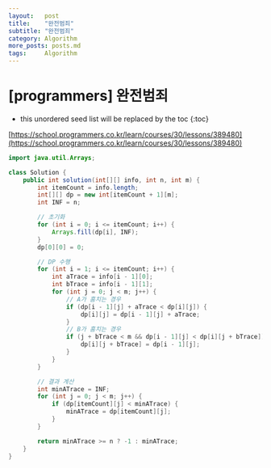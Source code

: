 ```yaml
---
layout:   post
title:    "완전범죄"
subtitle: "완전범죄"
category: Algorithm
more_posts: posts.md
tags:     Algorithm
---
```

# [programmers] 완전범죄

<!--more-->
<!-- Table of contents -->
* this unordered seed list will be replaced by the toc
{:toc}

[https://school.programmers.co.kr/learn/courses/30/lessons/389480](https://school.programmers.co.kr/learn/courses/30/lessons/389480)


```java
import java.util.Arrays;

class Solution {
    public int solution(int[][] info, int n, int m) {
        int itemCount = info.length;
        int[][] dp = new int[itemCount + 1][m];
        int INF = n;

        // 초기화
        for (int i = 0; i <= itemCount; i++) {
            Arrays.fill(dp[i], INF);
        }
        dp[0][0] = 0;

        // DP 수행
        for (int i = 1; i <= itemCount; i++) {
            int aTrace = info[i - 1][0];
            int bTrace = info[i - 1][1];
            for (int j = 0; j < m; j++) {
                // A가 훔치는 경우
                if (dp[i - 1][j] + aTrace < dp[i][j]) {
                    dp[i][j] = dp[i - 1][j] + aTrace;
                }
                // B가 훔치는 경우
                if (j + bTrace < m && dp[i - 1][j] < dp[i][j + bTrace]) {
                    dp[i][j + bTrace] = dp[i - 1][j];
                }
            }
        }

        // 결과 계산
        int minATrace = INF;
        for (int j = 0; j < m; j++) {
            if (dp[itemCount][j] < minATrace) {
                minATrace = dp[itemCount][j];
            }
        }

        return minATrace >= n ? -1 : minATrace;
    }
}

```
